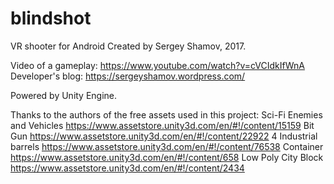 # blindshot
VR shooter for Android
Created by Sergey Shamov, 2017.

Video of a gameplay: https://www.youtube.com/watch?v=cVCIdkIfWnA
Developer's blog: https://sergeyshamov.wordpress.com/

Powered by Unity Engine.

Thanks to the authors of the free assets used in this project:
Sci-Fi Enemies and Vehicles https://www.assetstore.unity3d.com/en/#!/content/15159
Bit Gun                     https://www.assetstore.unity3d.com/en/#!/content/22922
4 Industrial barrels        https://www.assetstore.unity3d.com/en/#!/content/76538
Container                   https://www.assetstore.unity3d.com/en/#!/content/658
Low Poly City Block         https://www.assetstore.unity3d.com/en/#!/content/2434

